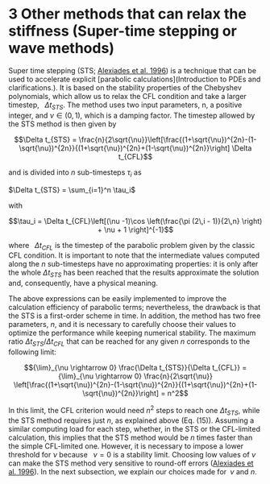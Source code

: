 # 3 Other methods that can relax the stiffness (Super-time stepping or wave methods)

Super time stepping (STS; [Alexiades et al. 1996](https://onlinelibrary.wiley.com/doi/10.1002/(SICI)1099-0887(199601)12:1%3C31::AID-CNM950%3E3.0.CO;2-5)) is a technique that can be used to accelerate explicit [parabolic calculations](Introduction to PDEs and clarifications.). It is based on the stability properties of the Chebyshev polynomials, which allow us to relax the CFL condition and take a larger timestep,  $\Delta t_{STS}$. The method uses two input parameters, n, a positive integer, and $\nu \in (0, 1)$, which is a damping factor. The timestep allowed by the STS method is then given by

$$\Delta t_{STS} = \frac{n}{2\sqrt{\nu}}\left[\frac{(1+\sqrt{\nu})^{2n}-(1-\sqrt{\nu})^{2n}}{(1+\sqrt{\nu})^{2n}+(1-\sqrt{\nu})^{2n}}\right] \Delta t_{CFL}$$

and is divided into $n$ sub-timesteps $\tau_i$ as

$\Delta t_{STS} = \sum_{i=1}^n \tau_i$

with

$$\tau_i = \Delta t_{CFL}\left[(\nu -1)\cos \left(\frac{\pi (2\,i - 1)}{2\,n} \right) + \nu + 1 \right]^{-1}$$

where  $\Delta t_{CFL}$ is the timestep of the parabolic problem given by the classic CFL condition. It is important to note that the intermediate values computed along the $n$ sub-timesteps have no approximating properties: it is only after the whole $\Delta t_{STS}$ has been reached that the results approximate the solution and, consequently, have a physical meaning.

The above expressions can be easily implemented to improve the calculation efficiency of parabolic terms; nevertheless, the drawback is that the STS is a first-order scheme in time. In addition, the method has two free parameters, $n$, and it is necessary to carefully choose their values to optimize the performance while keeping numerical stability. The maximum ratio $\Delta t_{STS}/\Delta t_{CFL}$ that can be reached for any given $n$ corresponds to the following limit:

$${\lim}_{\nu \rightarrow 0} \frac{\Delta t_{STS}}{\Delta t_{CFL}} = {\lim}_{\nu \rightarrow 0} \frac{n}{2\sqrt{\nu}} \left[\frac{(1+\sqrt{\nu})^{2n}-(1-\sqrt{\nu})^{2n}}{(1+\sqrt{\nu})^{2n}+(1-\sqrt{\nu})^{2n}}\right] = n^2$$

In this limit, the CFL criterion would need $n^2$ steps to reach one $\Delta t_{STS}$, while the STS method requires just $n$, as explained above (Eq. (15)). Assuming a similar computing load for each step, whether, in the STS or the CFL-limited calculation, this implies that the STS method would be $n$ times faster than the simple CFL-limited one. However, it is necessary to impose a lower threshold for $\nu$ because  $\nu = 0$ is a stability limit. Choosing low values of $\nu$ can make the STS method very sensitive to round-off errors ([Alexiades et al. 1996](https://onlinelibrary.wiley.com/doi/10.1002/(SICI)1099-0887(199601)12:1%3C31::AID-CNM950%3E3.0.CO;2-5)). In the next subsection, we explain our choices made for $\nu$ and $n$.
